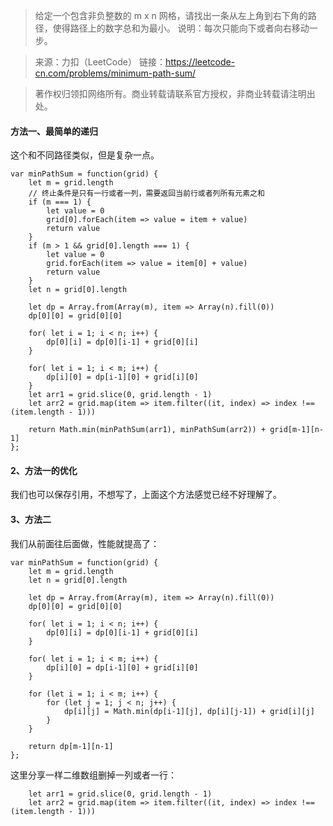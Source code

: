> 给定一个包含非负整数的 m x n 网格，请找出一条从左上角到右下角的路径，使得路径上的数字总和为最小。
说明：每次只能向下或者向右移动一步。

> 来源：力扣（LeetCode）
> 链接：https://leetcode-cn.com/problems/minimum-path-sum/

> 著作权归领扣网络所有。商业转载请联系官方授权，非商业转载请注明出处。

#### 方法一、最简单的递归
这个和不同路径类似，但是复杂一点。

```
var minPathSum = function(grid) {
    let m = grid.length
    // 终止条件是只有一行或者一列，需要返回当前行或者列所有元素之和
    if (m === 1) {
        let value = 0
        grid[0].forEach(item => value = item + value)
        return value
    }
    if (m > 1 && grid[0].length === 1) {
        let value = 0
        grid.forEach(item => value = item[0] + value)
        return value
    }
    let n = grid[0].length

    let dp = Array.from(Array(m), item => Array(n).fill(0))
    dp[0][0] = grid[0][0]

    for( let i = 1; i < n; i++) {
        dp[0][i] = dp[0][i-1] + grid[0][i]
    }

    for( let i = 1; i < m; i++) {
        dp[i][0] = dp[i-1][0] + grid[i][0]
    }
    let arr1 = grid.slice(0, grid.length - 1)
    let arr2 = grid.map(item => item.filter((it, index) => index !== (item.length - 1)))

    return Math.min(minPathSum(arr1), minPathSum(arr2)) + grid[m-1][n-1]
};
```

#### 2、方法一的优化
我们也可以保存引用，不想写了，上面这个方法感觉已经不好理解了。


#### 3、方法二
我们从前面往后面做，性能就提高了：
```
var minPathSum = function(grid) {
    let m = grid.length
    let n = grid[0].length

    let dp = Array.from(Array(m), item => Array(n).fill(0))
    dp[0][0] = grid[0][0]

    for( let i = 1; i < n; i++) {
        dp[0][i] = dp[0][i-1] + grid[0][i]
    }

    for( let i = 1; i < m; i++) {
        dp[i][0] = dp[i-1][0] + grid[i][0]
    }

    for (let i = 1; i < m; i++) {
        for (let j = 1; j < n; j++) {
            dp[i][j] = Math.min(dp[i-1][j], dp[i][j-1]) + grid[i][j]
        }
    }

    return dp[m-1][n-1]
};
```
这里分享一样二维数组删掉一列或者一行：
```
    let arr1 = grid.slice(0, grid.length - 1)
    let arr2 = grid.map(item => item.filter((it, index) => index !== (item.length - 1)))

```
